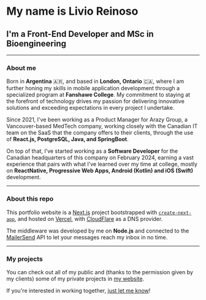 # My name is Livio Reinoso

## I'm a Front-End Developer and MSc in Bioengineering

---

### About me 
Born in **Argentina** 🇦🇷, and based in **London, Ontario** 🇨🇦, where I am further honing my skills in mobile application development through a specialized program at **Fanshawe College**. My commitment to staying at the forefront of technology drives my passion for delivering innovative solutions and exceeding expectations in every project I undertake.

Since 2021, I've been working as a Product Manager for Arazy Group, a Vancouver-based MedTech company, working closely with the Canadian IT team on the SaaS that the company offers to their clients, through the use of **React.js, PostgreSQL, Java, and SpringBoot**. 

On top of that, I’ve started working as a **Software Developer** for the Canadian headquarters of this company on February 2024, earning a vast experience that pairs with what I’ve learned over my time at college, mostly on **ReactNative, Progressive Web Apps, Android (Kotlin) and iOS (Swift)** development.

---
### About this repo

This portfolio website is a [Next.js](https://nextjs.org/) project bootstrapped with [`create-next-app`](https://github.com/vercel/next.js/tree/canary/packages/create-next-app), and hosted on [Vercel](https://vercel.com), with [CloudFlare](https://www.cloudflare.com/products/registrar/) as a DNS provider.

The middleware was developed by me on **Node.js** and connected to the [MailerSend](https://www.mailersend.com/) API to let your messages reach my inbox in no time.

---
### My projects

You can check out all of my public and (thanks to the permission given by my clients) some of my private projects in [my website](https://livioreinoso.com).

If you're interested in working together, [just let me know](mailto:liviodr@gmail.com)!